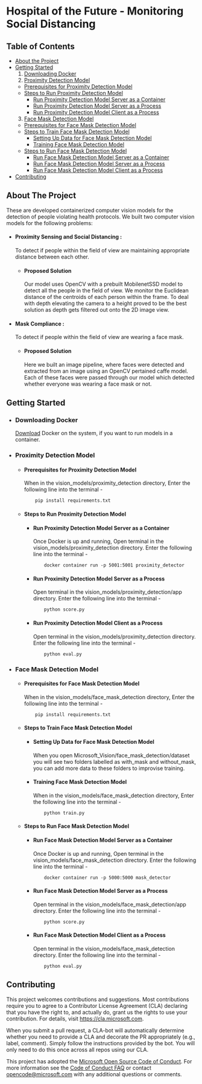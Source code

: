 # Hospital of the Future - Monitoring Social Distancing 


<!-- TABLE OF CONTENTS -->
## Table of Contents

* [About the Project](#about-the-project)
* [Getting Started](#getting-started)
  1. [Downloading Docker](#downloading-docker)
  2. [Proximity Detection Model](#proximity-detection-model)
    * [Prerequisites for Proximity Detection Model](#prerequisites-for-proximity-detection-model)
    * [Steps to Run Proximity Detection Model](#steps-to-run-proximity-detection-model)
        * [Run Proximity Detection Model Server as a Container](#run-proximity-detection-model-server-as-a-container)
        * [Run Proximity Detection Model Server as a Process](#run-proximity-detection-model-server-as-a-process)
        * [Run Proximity Detection Model Client as a Process](#run-proximity-detection-model-client-as-a-process)
  3. [Face Mask Detection Model](#face-mask-detection-model)
    * [Prerequisites for Face Mask Detection Model](#prerequisites-for-face-mask-detection-model)
    * [Steps to Train Face Mask Detection Model](#steps-to-train-face-mask-detection-model)
        * [Setting Up Data for Face Mask Detection Model](#setting-up-data-for-face-mask-detection-model)
        * [Training Face Mask Detection Model](#training-face-mask-detection-model)
    * [Steps to Run Face Mask Detection Model](#steps-to-run-face-mask-detection-model)
        * [Run Face Mask Detection Model Server as a Container](#run-face-mask-detection-model-server-as-a-container)
        * [Run Face Mask Detection Model Server as a Process](#run-face-mask-detection-model-server-as-a-process)
        * [Run Face Mask Detection Model Client as a Process](#run-face-mask-detection-model-client-as-a-process)
* [Contributing](#contributing)

## About The Project
These are developed containerized computer vision models for the detection of people violating health protocols.
We built two computer vision models for the following problems:	
* #### Proximity Sensing and Social Distancing :
    To detect if people within the field of view are maintaining appropriate distance between each other.
    * #### Proposed Solution
        Our model uses OpenCV with a prebuilt MobilenetSSD model to detect all the people in the field of view.
        We monitor the Euclidean distance of the centroids of each person within the frame.
        To deal with depth elevating the camera to a height proved to be the best solution as depth gets filtered out onto the 2D image view.

* #### Mask Compliance :
    To detect if people within the field of view are wearing a face mask.
    * #### Proposed Solution
        Here we built an image pipeline, where faces were detected and extracted from an image using an OpenCV pertained caffe model. Each of these faces were passed through our model which detected whether everyone was wearing a face mask or not.


<!-- GETTING STARTED -->
## Getting Started
* ### Downloading Docker
    [Download](https://www.docker.com/products/docker-desktop) Docker on the system, if you want to run models in a container.

* ### Proximity Detection Model
    * #### Prerequisites for Proximity Detection Model
        When in the vision_models/proximity_detection directory,
        Enter the following line into the terminal -
        ```
            pip install requirements.txt
        ```
    * #### Steps to Run Proximity Detection Model
        * #### Run Proximity Detection Model Server as a Container
            Once Docker is up and running,
            Open terminal in the vision_models/proximity_detection directory.
            Enter the following line into the terminal -
            ```
                docker container run -p 5001:5001 proximity_detector
            ```
        * #### Run Proximity Detection Model Server as a Process
            Open terminal in the vision_models/proximity_detection/app directory.
            Enter the following line into the terminal -
            ```
                python score.py
            ```
        * #### Run Proximity Detection Model Client as a Process
            Open terminal in the vision_models/proximity_detection directory.
            Enter the following line into the terminal -
            ```
                python eval.py
            ```

* ### Face Mask Detection Model
    * #### Prerequisites for Face Mask Detection Model
        When in the vision_models/face_mask_detection directory,
        Enter the following line into the terminal -
        ```
            pip install requirements.txt
        ```
    * #### Steps to Train Face Mask Detection Model
        * #### Setting Up Data for Face Mask Detection Model
            When you open Microsoft_Vision/face_mask_detection/dataset
            you will see two folders labelled as with_mask and without_mask,
            you can add more data to these folders to improvise training.
        * #### Training Face Mask Detection Model
            When in the vision_models/face_mask_detection directory,
            Enter the following line into the terminal -
            ```
                python train.py
            ```
    * #### Steps to Run Face Mask Detection Model
        * #### Run Face Mask Detection Model Server as a Container
            Once Docker is up and running,
            Open terminal in the vision_models/face_mask_detection directory.
            Enter the following line into the terminal -
            ```
                docker container run -p 5000:5000 mask_detector
            ```
        * #### Run Face Mask Detection Model Server as a Process
            Open terminal in the vision_models/face_mask_detection/app directory.
            Enter the following line into the terminal -
            ```
                python score.py
            ```
        * #### Run Face Mask Detection Model Client as a Process
            Open terminal in the vision_models/face_mask_detection directory.
            Enter the following line into the terminal -
            ```
                python eval.py
            ```

## Contributing

This project welcomes contributions and suggestions.  Most contributions require you to agree to a
Contributor License Agreement (CLA) declaring that you have the right to, and actually do, grant us
the rights to use your contribution. For details, visit https://cla.microsoft.com.

When you submit a pull request, a CLA-bot will automatically determine whether you need to provide
a CLA and decorate the PR appropriately (e.g., label, comment). Simply follow the instructions
provided by the bot. You will only need to do this once across all repos using our CLA.

This project has adopted the [Microsoft Open Source Code of Conduct](https://opensource.microsoft.com/codeofconduct/).
For more information see the [Code of Conduct FAQ](https://opensource.microsoft.com/codeofconduct/faq/) or
contact [opencode@microsoft.com](mailto:opencode@microsoft.com) with any additional questions or comments.
